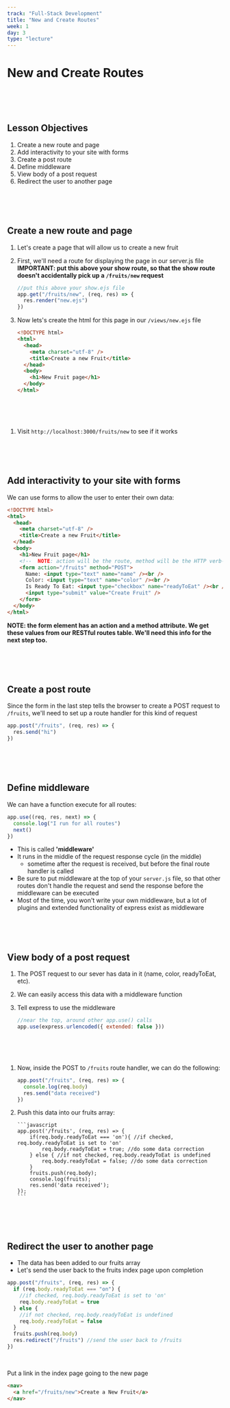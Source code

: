 ```yaml
---
track: "Full-Stack Development"
title: "New and Create Routes"
week: 1
day: 3
type: "lecture"
---
```


# New and Create Routes

<br>
<br>
<br>

## Lesson Objectives

1. Create a new route and page
1. Add interactivity to your site with forms
1. Create a post route
1. Define middleware
1. View body of a post request
1. Redirect the user to another page

<br>
<br>
<br>

## Create a new route and page

1. Let's create a page that will allow us to create a new fruit
1. First, we'll need a route for displaying the page in our server.js file **IMPORTANT: put this above your show route, so that the show route doesn't accidentally pick up a `/fruits/new` request**

   ```javascript
   //put this above your show.ejs file
   app.get("/fruits/new", (req, res) => {
     res.render("new.ejs")
   })
   ```

1. Now lets's create the html for this page in our `/views/new.ejs` file

   ```html
   <!DOCTYPE html>
   <html>
     <head>
       <meta charset="utf-8" />
       <title>Create a new Fruit</title>
     </head>
     <body>
       <h1>New Fruit page</h1>
     </body>
   </html>
   ```

<br>
<br>
<br>

1. Visit `http://localhost:3000/fruits/new` to see if it works

<br>
<br>
<br>

## Add interactivity to your site with forms

We can use forms to allow the user to enter their own data:

```html
<!DOCTYPE html>
<html>
  <head>
    <meta charset="utf-8" />
    <title>Create a new Fruit</title>
  </head>
  <body>
    <h1>New Fruit page</h1>
    <!--  NOTE: action will be the route, method will be the HTTP verb-->
    <form action="/fruits" method="POST">
      Name: <input type="text" name="name" /><br />
      Color: <input type="text" name="color" /><br />
      Is Ready To Eat: <input type="checkbox" name="readyToEat" /><br />
      <input type="submit" value="Create Fruit" />
    </form>
  </body>
</html>
```

**NOTE: the form element has an action and a method attribute. We get these values from our RESTful routes table. We'll need this info for the next step too.**

<br>
<br>
<br>

## Create a post route

Since the form in the last step tells the browser to create a POST request to `/fruits`, we'll need to set up a route handler for this kind of request

```javascript
app.post("/fruits", (req, res) => {
  res.send("hi")
})
```

<br>
<br>
<br>

## Define middleware

We can have a function execute for all routes:

```javascript
app.use((req, res, next) => {
  console.log("I run for all routes")
  next()
})
```

- This is called **'middleware'**
- It runs in the middle of the request response cycle (in the middle)
  - sometime after the request is received, but before the final route handler is called
- Be sure to put middleware at the top of your `server.js` file, so that other routes don't handle the request and send the response before the middleware can be executed
- Most of the time, you won't write your own middleware, but a lot of plugins and extended functionality of express exist as middleware

<br>
<br>
<br>

## View body of a post request

1. The POST request to our sever has data in it (name, color, readyToEat, etc).
1. We can easily access this data with a middleware function
1. Tell express to use the middleware

   ```javascript
   //near the top, around other app.use() calls
   app.use(express.urlencoded({ extended: false }))
   ```

<br>
<br>
<br>

1.  Now, inside the POST to `/fruits` route handler, we can do the following:

    ```javascript
    app.post("/fruits", (req, res) => {
      console.log(req.body)
      res.send("data received")
    })
    ```

1.  Push this data into our fruits array:

        ```javascript
        app.post('/fruits', (req, res) => {
            if(req.body.readyToEat === 'on'){ //if checked, req.body.readyToEat is set to 'on'
                req.body.readyToEat = true; //do some data correction
            } else { //if not checked, req.body.readyToEat is undefined
                req.body.readyToEat = false; //do some data correction
            }
            fruits.push(req.body);
            console.log(fruits);
            res.send('data received');
        });
        ```

    <br>
    <br>
    <br>

## Redirect the user to another page

- The data has been added to our fruits array
- Let's send the user back to the fruits index page upon completion

```javascript
app.post("/fruits", (req, res) => {
  if (req.body.readyToEat === "on") {
    //if checked, req.body.readyToEat is set to 'on'
    req.body.readyToEat = true
  } else {
    //if not checked, req.body.readyToEat is undefined
    req.body.readyToEat = false
  }
  fruits.push(req.body)
  res.redirect("/fruits") //send the user back to /fruits
})
```

<br>

Put a link in the index page going to the new page

```html
<nav>
  <a href="/fruits/new">Create a New Fruit</a>
</nav>
```

<br>
<br>
<br>
